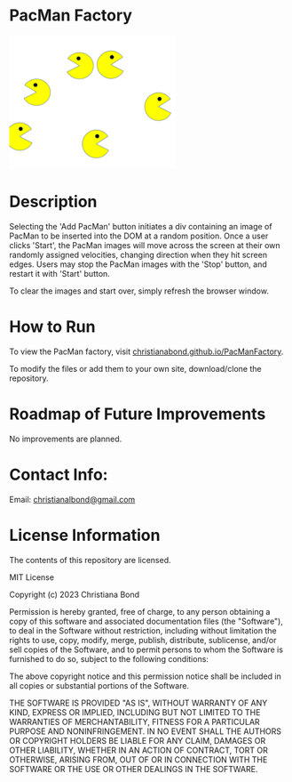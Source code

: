 # PacMan Factory
<img src="PacMan.png" width='300' />

# Description
Selecting the 'Add PacMan' button initiates a div containing an image of PacMan to be inserted into the DOM at a random position.
Once a user clicks 'Start', the PacMan images will move across the screen at their own randomly assigned velocities, changing direction when they hit screen edges. Users may stop the PacMan images with the 'Stop' button, and restart it with 'Start' button.

To clear the images and start over, simply refresh the browser window.

# How to Run
To view the PacMan factory, visit <a href="christianabond.github.io/PacManFactory">christianabond.github.io/PacManFactory</a>.

To modify the files or add them to your own site, download/clone the repository. 

# Roadmap of Future Improvements
No improvements are planned.

# Contact Info:
Email: <a href="mailto:christianalbond@gmail.com"> christianalbond@gmail.com </a>

# License Information
The contents of this repository are licensed.

MIT License

Copyright (c) 2023 Christiana Bond

Permission is hereby granted, free of charge, to any person obtaining a copy of this software and associated documentation files (the "Software"), to deal in the Software without restriction, including without limitation the rights to use, copy, modify, merge, publish, distribute, sublicense, and/or sell copies of the Software, and to permit persons to whom the Software is furnished to do so, subject to the following conditions:

The above copyright notice and this permission notice shall be included in all copies or substantial portions of the Software.

THE SOFTWARE IS PROVIDED "AS IS", WITHOUT WARRANTY OF ANY KIND, EXPRESS OR IMPLIED, INCLUDING BUT NOT LIMITED TO THE WARRANTIES OF MERCHANTABILITY, FITNESS FOR A PARTICULAR PURPOSE AND NONINFRINGEMENT. IN NO EVENT SHALL THE AUTHORS OR COPYRIGHT HOLDERS BE LIABLE FOR ANY CLAIM, DAMAGES OR OTHER LIABILITY, WHETHER IN AN ACTION OF CONTRACT, TORT OR OTHERWISE, ARISING FROM, OUT OF OR IN CONNECTION WITH THE SOFTWARE OR THE USE OR OTHER DEALINGS IN THE SOFTWARE.
